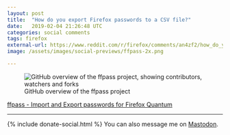 ```yaml
---
layout: post
title:  "How do you export Firefox passwords to a CSV file?"
date:   2019-02-04 21:26:48 UTC
categories: social comments
tags: firefox
external-url: https://www.reddit.com/r/firefox/comments/an4zf2/how_do_you_export_firefox_passwords_to_a_csv_file/efr28w6/
image: /assets/images/social-previews/ffpass-2x.png

---
```


<p>
	<figure>
	<picture>
	  <img src="{{site.url}}/assets/images/social-previews/ffpass-2x.png" alt="GitHub overview of the ffpass project, showing contributors, watchers and forks"/>
	  <figcaption>GitHub overview of the ffpass project</figcaption>
	</picture>
</figure>
</p>

[ffpass - Import and Export passwords for Firefox Quantum](https://github.com/louisabraham/ffpass)

---

{% include donate-social.html %} You can also message me on [Mastodon](https://mastodon.social/@yoasif).